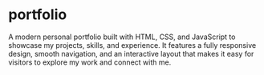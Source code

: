 # portfolio
  A modern personal portfolio built with HTML, CSS, and JavaScript to showcase my    projects, skills, and experience. It features a fully responsive design, smooth    navigation, and an interactive layout that makes it easy for visitors to explore    my work and connect with me.
